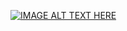 [![IMAGE ALT TEXT HERE](https://img.youtube.com/vi/Xc9We6f9AwQ/0.jpg)](https://www.youtube.com/watch?v=Xc9We6f9AwQ)
